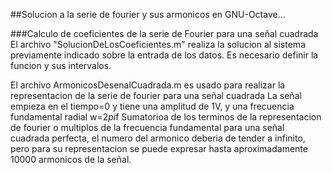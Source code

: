 
##Solucion a la serie de fourier y sus armonicos en GNU-Octave...

###Calculo de coeficientes de la serie de Fourier para una señal cuadrada
El archivo "SolucionDeLosCoeficientes.m" realiza la solucion al sistema previamente indicado sobre la entrada de los datos. 
Es necesario definir la funcion y sus intervalos. 


El archivo ArmonicosDesenalCuadrada.m es usado para realizar la representacion de la serie de fourier para una señal cuadrada
La señal empieza en el tiempo=0 y tiene una amplitud de 1V, y una frecuencia fundamental radial w=2*pi*f
Sumatorioa de los terminos de la representacion de fourier o multiplos de la frecuencia fundamental 
para una señal cuadrada perfecta, el numero del armonico deberia de tender a infinito, pero para su representacion
se puede expresar hasta aproximadamente 10000 armonicos de la señal. 


